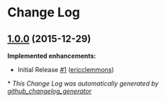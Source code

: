 # Change Log

## [1.0.0](https://github.com/ericclemmons/npm-install-loader/tree/1.0.0) (2015-12-29)
**Implemented enhancements:**

- Initial Release [\#1](https://github.com/ericclemmons/npm-install-loader/pull/1) ([ericclemmons](https://github.com/ericclemmons))



\* *This Change Log was automatically generated by [github_changelog_generator](https://github.com/skywinder/Github-Changelog-Generator)*